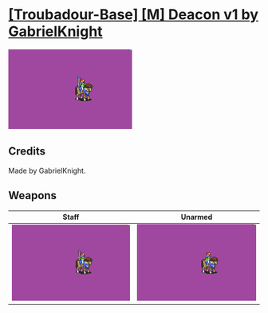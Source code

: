 # [\[Troubadour-Base\] \[M\] Deacon v1 by GabrielKnight](./)

<img src="./7.%20Staff/Staff_000.png" alt="[Troubadour-Base] [M] Deacon v1 by GabrielKnight standing" />

## Credits

Made by GabrielKnight.

## Weapons


|Staff |Unarmed |
|  :---: | :---: |
| <img alt="Staff animation" src="./7.%20Staff/Staff.gif" /> | <img alt="Unarmed animation" src="./8.%20Unarmed/Unarmed.gif" /> |
